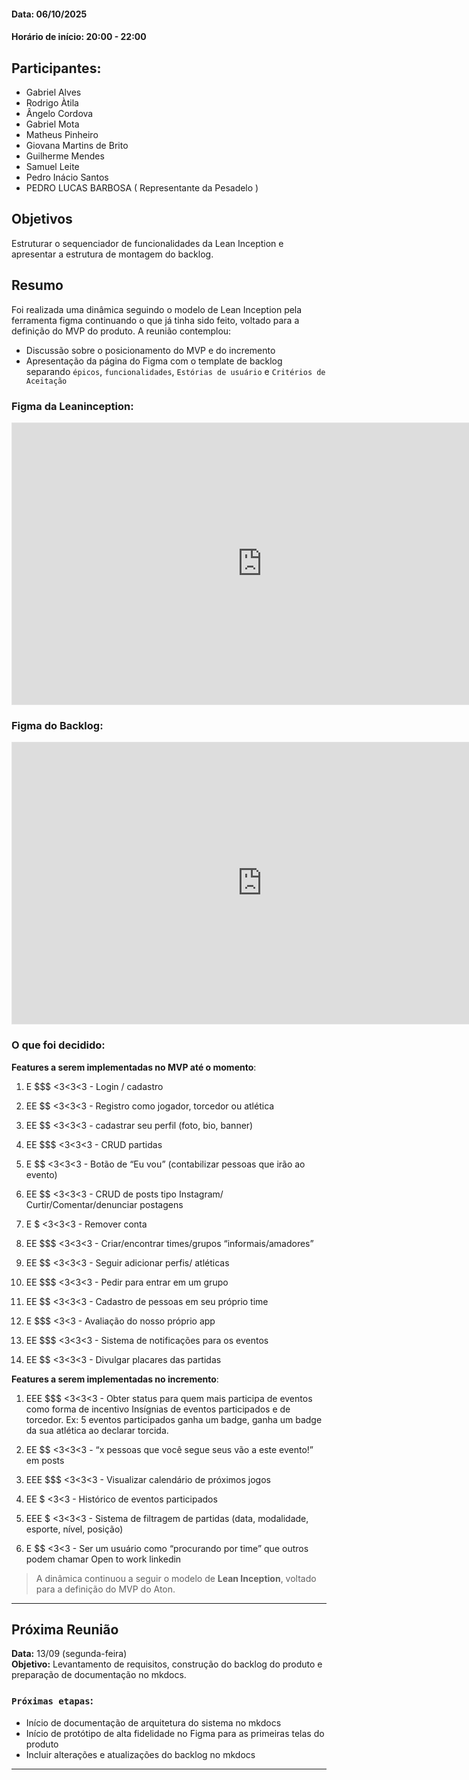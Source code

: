 #### Data: 06/10/2025

#### Horário de início: 20:00 - 22:00

## Participantes:

- Gabriel Alves
- Rodrigo Àtila
- Ângelo Cordova
- Gabriel Mota
- Matheus Pinheiro
- Giovana Martins de Brito
- Guilherme Mendes
- Samuel Leite
- Pedro Inácio Santos
- PEDRO LUCAS BARBOSA ( Representante da Pesadelo )

## Objetivos

Estruturar o sequenciador de funcionalidades da Lean Inception e apresentar a estrutura de montagem do backlog.

## Resumo

Foi realizada uma dinâmica seguindo o modelo de Lean Inception pela ferramenta figma continuando o que já tinha sido feito, voltado para a definição do MVP do produto. A reunião contemplou:

- Discussão sobre o posicionamento do MVP e do incremento 
- Apresentação da página do Figma com o template de backlog separando `épicos`, `funcionalidades`, `Estórias de usuário` e `Critérios de Aceitação`

### Figma da Leaninception:
<div>
    <iframe style="border: 1px solid rgba(0, 0, 0, 0.1);" width="800" height="450" src="https://embed.figma.com/board/OvHe9jFciGpdRbvyPZmsL4/Template-Lean-Inception?node-id=0-1&embed-host=share" allowfullscreen></iframe>
</div>

### Figma do Backlog:
<div>
    <iframe style="border: 1px solid rgba(0, 0, 0, 0.1);" width="800" height="450" src="https://embed.figma.com/board/wpTBeKNOQ1IVSojku3nA3O/Backlog?node-id=0-1&embed-host=share" allowfullscreen></iframe>
</div>

### O que foi decidido:

**Features a serem implementadas no MVP até o momento**:

1. E $$$ <3<3<3 - Login / cadastro

2. EE $$ <3<3<3 - Registro como jogador, torcedor ou atlética

3. EE $$ <3<3<3 - cadastrar seu perfil (foto, bio, banner)

4. EE $$$ <3<3<3 - CRUD partidas

5. E $$ <3<3<3 - Botão de “Eu vou” (contabilizar pessoas que irão ao evento)

6. EE $$ <3<3<3 - CRUD de posts tipo Instagram/ Curtir/Comentar/denunciar postagens

7. E $ <3<3<3 - Remover conta

8. EE $$$ <3<3<3 - Criar/encontrar times/grupos “informais/amadores”

9. EE $$ <3<3<3 - Seguir adicionar perfis/ atléticas

10. EE $$$ <3<3<3 - Pedir para entrar em um grupo

11. EE $$ <3<3<3 - Cadastro de pessoas em seu próprio time

12. E $$$ <3<3 - Avaliação do nosso próprio app

13. EE $$$ <3<3<3 - Sistema de notificações para os eventos

14. EE $$ <3<3<3 - Divulgar placares das partidas

**Features a serem implementadas no incremento**:


1. EEE $$$ <3<3<3 - Obter status para quem mais participa de eventos como forma de incentivo Insígnias de eventos participados e de torcedor. Ex: 5 eventos participados ganha um badge, ganha um badge da sua atlética ao declarar torcida.

2. EE $$ <3<3<3 - “x pessoas que você segue seus vão a este evento!” em posts

3. EEE $$$ <3<3<3 - Visualizar calendário de próximos jogos

4. EE $ <3<3 - Histórico de eventos participados

5. EEE $ <3<3<3 - Sistema de filtragem de partidas (data, modalidade, esporte, nível, posição)

6. E $$ <3<3 - Ser um usuário como “procurando por time” que outros podem chamar Open to work linkedin

> A dinâmica continuou a seguir o modelo de **Lean Inception**, voltado para a definição do MVP do Aton.

---

## Próxima Reunião

**Data:** 13/09 (segunda-feira)  
**Objetivo:** Levantamento de requisitos, construção do backlog do produto e preparação de documentação no mkdocs.

### `Próximas etapas`:

- Início de documentação de arquitetura do sistema no mkdocs
- Início de protótipo de alta fidelidade no Figma para as primeiras telas do produto
- Incluir alterações e atualizações do backlog no mkdocs 

---
